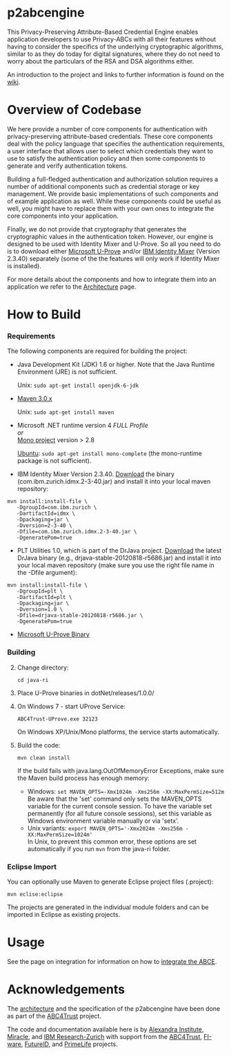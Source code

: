 p2abcengine
===========

This Privacy-Preserving Attribute-Based Credential Engine enables application developers to use Privacy-ABCs with all their features without having to consider the specifics of the underlying cryptographic algorithms, similar to as they do today for digital signatures, where they do not need to worry about the particulars of the RSA and DSA algorithms either.

An introduction to the project and links to further information is found on the [wiki][wikihome].

Overview of Codebase
===========

We here provide a number of core components for authentication with privacy-preserving attribute-based credentials. These core components deal with the policy language that specifies the authentication requirements, a user interface that allows user to select 
which credentials they want to use to satisfy the authentication policy and then 
some components to generate and verify authentication tokens. 

Building a full-fledged authentication and authorization solution requires a number of additional components such as credential storage or key management. We provide basic implementations of such components and of example application as well. While these components could be useful as well, you might have to replace them with your own ones to integrate the core components into your application.

Finally, we do not provide that cryptography that generates the cryptographic values in the authentication token. However, our engine is designed to be used with Identity Mixer and U-Prove. So all you need to do is to download either [Microsoft U-Prove](http://uprovecsharp.codeplex.com) 
and/or [IBM Identity Mixer](http://prime.inf.tu-dresden.de/idemix) (Version 2.3.40) separately (some of the the features will only work if Identity Mixer is installed).


For more details about the components and how to integrate them into an application we refer to the [Architecture](https://github.com/p2abcengine/p2abcengine/wiki/Architecture) page.


How to Build
==========

### Requirements

The following components are required for building the project:

* Java Development Kit (JDK) 1.6 or higher. Note that the Java Runtime Environment (JRE) is not sufficient.

  Unix: `sudo apt-get install openjdk-6-jdk`

* [Maven 3.0.x](http://maven.apache.org)
  
  Unix: `sudo apt-get install maven`

* Microsoft .NET runtime version 4 _FULL Profile_<br>
  _or_<br>
  [Mono project](http://mono-project.com/) version > 2.8

  [Ubuntu](http://mono-project.com/DistroPackages/Ubuntu): `sudo apt-get install mono-complete` (the mono-runtime package is not sufficient).

* IBM Identity Mixer Version 2.3.40. [Download](https://prime.inf.tu-dresden.de/idemix/) the binary (com.ibm.zurich.idmx.2-3-40.jar) and install it into your local maven repository:
```
mvn install:install-file \
   -DgroupId=com.ibm.zurich \
   -DartifactId=idmx \
   -Dpackaging=jar \
   -Dversion=2-3-40 \
   -Dfile=com.ibm.zurich.idmx.2-3-40.jar \
   -DgeneratePom=true
```

* PLT Utilities 1.0, which is part of the DrJava project. [Download](http://drjava.sourceforge.net/) the latest DrJava binary (e.g., drjava-stable-20120818-r5686.jar) and install it into your local maven repository (make sure you use the right file name in the -Dfile argument):
```
mvn install:install-file \
   -DgroupId=plt \
   -DartifactId=plt \
   -Dpackaging=jar \
   -Dversion=1.0 \
   -Dfile=drjava-stable-20120818-r5686.jar \
   -DgeneratePom=true
```

* [Microsoft U-Prove Binary](http://uprovecsharp.codeplex.com)

### Building

2. Change directory:

    ```cd java-ri```

4. Place U-Prove binaries in dotNet/releases/1.0.0/

5. On Windows 7 - start UProve Service:

    ```ABC4Trust-UProve.exe 32123```

    On Windows XP/Unix/Mono platforms, the service starts automatically.

6. Build the code:

    ```mvn clean install```
    
    If the build fails with java.lang.OutOfMemoryError Exceptions, make sure the Maven build process has enough memory:
    * Windows: `set MAVEN_OPTS=-Xmx1024m -Xms256m -XX:MaxPermSize=512m`<br>
      Be aware that the 'set' command only sets the MAVEN_OPTS variable for the current console session.
      To have the variable set permanently (for all future console sessions), set this variable as Windows environment variable manually or via 'setx'.    
    * Unix variants: `export MAVEN_OPTS='-Xmx2024m -Xms256m -XX:MaxPermSize=1024m'`<br>
      In Unix, to prevent this common error, these options are set automatically if you run `mvn` from the java-ri folder.

### Eclipse Import

You can optionally use Maven to generate Eclipse project files (.project):

```mvn eclise:eclipse```

The projects are generated in the individual module folders and can be imported in Eclipse as existing projects.


Usage
==========
See the page on integration for information on how to [integrate the ABCE][wikiintegration].

[wikihome]: https://github.com/p2abcengine/p2abcengine/wiki
[wikiintegration]: https://github.com/p2abcengine/p2abcengine/wiki/Integrating%20the%20ABC-Engine


Acknowledgements
===============

The  [architecture](https://github.com/p2abcengine/p2abcengine/wiki/Architecture) and the specification of the p2abcengine have been done as part of the 
[ABC4Trust](https://www.abc4trust.eu) project.  

The code and documentation available here is by [Alexandra Institute](http://www.alexandra.dk/), [Miracle](https://http://www.miracleas.dk), and [IBM Research-Zurich](http://www.zurich.ibm.com) with support from the [ABC4Trust](https://www.abc4trust.eu), [FI-ware](https://www.fi-ware.eu),  [FutureID](https://www.futureid.eu),
and [PrimeLife](http://www.primelife.eu) projects.


